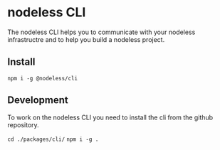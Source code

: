 # nodeless CLI

The nodeless CLI helps you to communicate with your nodeless infrastructre and to help you build a nodeless project.

## Install

`npm i -g @nodeless/cli`

## Development

To work on the nodeless CLI you need to install the cli from the github repository.

`cd ./packages/cli/`
`npm i -g .`
